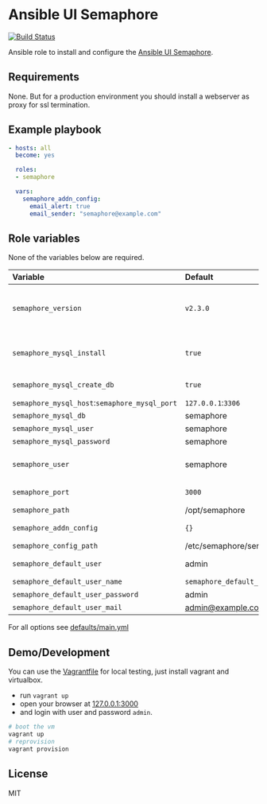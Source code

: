# Ansible UI Semaphore

[![Build Status](https://travis-ci.org/morbidick/ansible-role-semaphore.svg?branch=master)](https://travis-ci.org/morbidick/ansible-role-semaphore)

Ansible role to install and configure the [Ansible UI Semaphore](https://github.com/ansible-semaphore/semaphore).

## Requirements

None. But for a production environment you should install a webserver as proxy for ssl termination.

## Example playbook

````yaml
- hosts: all
  become: yes

  roles:
  - semaphore

  vars:
    semaphore_addn_config:
      email_alert: true
      email_sender: "semaphore@example.com"
````

## Role variables

None of the variables below are required.

| Variable                 | Default   | Comment |
| :---                     | :---      | :---    |
| `semaphore_version`      | `v2.3.0`  | the version to download, also see `semaphore_download_url` and `semaphore_download_sha256` |
| `semaphore_mysql_install` | `true`   | whether to install mysql on the host, installs with the password `mysql_root_password` |
| `semaphore_mysql_create_db` | `true` | whether to create the mysql db and user |
| `semaphore_mysql_host`:`semaphore_mysql_port` | `127.0.0.1`:`3306` | the mysql host |
| `semaphore_mysql_db`     | semaphore | the mysql database |
| `semaphore_mysql_user`   | semaphore | the mysql user |
| `semaphore_mysql_password` | semaphore | the mysql user password |
| `semaphore_user`         | semaphore | the user and systemd identifier semaphore runs as |
| `semaphore_port`         | `3000`    | the port semaphore binds to |
| `semaphore_path`         | /opt/semaphore | destination for the binary |
| `semaphore_addn_config`  | `{}`      | for all options see the [source](https://github.com/ansible-semaphore/semaphore/blob/master/util/config.go#L36-L72) |
| `semaphore_config_path`  | /etc/semaphore/semaphore.json | config file |
| `semaphore_default_user` | admin | login name of the default user |
| `semaphore_default_user_name` | `semaphore_default_user` | his human readable name |
| `semaphore_default_user_password` | admin | the password |
| `semaphore_default_user_mail` | admin@example.com | and mail adress |

For all options see [defaults/main.yml](defaults/main.yml)

## Demo/Development

You can use the [Vagrantfile](Vagrantfile) for local testing, just install vagrant and virtualbox.

* run `vagrant up`
* open your browser at [127.0.0.1:3000](http://127.0.0.1:3000)
* and login with user and password `admin`.

````bash
# boot the vm
vagrant up
# reprovision
vagrant provision
````

## License

MIT
